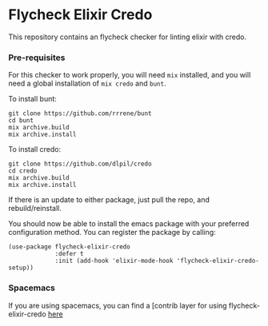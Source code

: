 Flycheck Elixir Credo
=====

This repository contains an flycheck checker for linting elixir with credo.

### Pre-requisites

For this checker to work properly, you will need `mix` installed, and you will
need a global installation of `mix credo` and `bunt`.

To install bunt:

    git clone https://github.com/rrrene/bunt
    cd bunt
    mix archive.build
    mix archive.install

To install credo:

    git clone https://github.com/dlpil/credo
    cd credo
    mix archive.build
    mix archive.install

If there is an update to either package, just pull the repo, and rebuild/reinstall.

You should now be able to install the emacs package with your preferred
configuration method.  You can register the package by calling:

    (use-package flycheck-elixir-credo
                 :defer t
                 :init (add-hook 'elixir-mode-hook 'flycheck-elixir-credo-setup))

### Spacemacs

If you are using spacemacs, you can find a [contrib layer for using
flycheck-elixir-credo
[here](https://github.com/obmarg/dotfiles/tree/master/spacemacs.d/elixir-credo)
